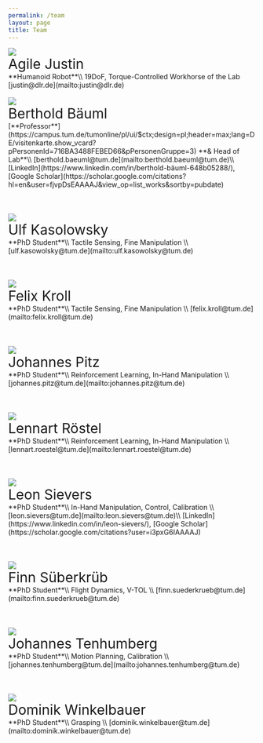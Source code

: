 ```yaml
---
permalink: /team
layout: page
title: Team
---
```



<div class="member" >
<img src="../assets/imgs/group/agile-justin.jpeg" class="group">
<div class="member-details" markdown="1">
<span style="font-size:2.0em;">Agile Justin</span> <br/>
**Humanoid Robot**\\
19DoF, Torque-Controlled Workhorse of the Lab <br/>
[justin@dlr.de](mailto:justin@dlr.de) <br/>
</div>
</div>
<br/>

<div class="member" >
<img src="../assets/imgs/group/baeuml-berthold.jpeg" class="group">
<div class="member-details" markdown="1">
<span style="font-size:2.0em;">Berthold Bäuml</span> <br/>
[**Professor**](https://campus.tum.de/tumonline/pl/ui/$ctx;design=pl;header=max;lang=DE/visitenkarte.show_vcard?pPersonenId=716BA3488FEBED66&pPersonenGruppe=3) **& Head of Lab**\\
[berthold.baeuml@tum.de](mailto:berthold.baeuml@tum.de)\\
[LinkedIn](https://www.linkedin.com/in/berthold-bäuml-648b05288/),  [Google Scholar](https://scholar.google.com/citations?hl=en&user=fjvpDsEAAAAJ&view_op=list_works&sortby=pubdate)
</div>
</div>
<br/><br/><br/>

<div class="member" >
<img src="../assets/imgs/group/kasolowsky-ulf.jpeg" class="group">
<div class="member-details" markdown="1">
<span style="font-size:2.0em;">Ulf Kasolowsky</span> <br/>
**PhD Student**\\
Tactile Sensing, Fine Manipulation \\
[ulf.kasowolsky@tum.de](mailto:ulf.kasowolsky@tum.de)
</div>
</div>
<br/><br/><br/>

<div class="member" >
<img src="../assets/imgs/group/kroll-felix.jpeg" class="group">
<div class="member-details" markdown="1">
<span style="font-size:2.0em;">Felix Kroll</span> <br/>
**PhD Student**\\
Tactile Sensing, Fine Manipulation \\
[felix.kroll@tum.de](mailto:felix.kroll@tum.de)
</div>
</div>
<br/><br/><br/>

<div class="member" >
<img src="../assets/imgs/group/pitz-johannes.jpeg" class="group">
<div class="member-details" markdown="1">
<span style="font-size:2.0em;">Johannes Pitz</span> <br/>
**PhD Student**\\
Reinforcement Learning, In-Hand Manipulation \\
[johannes.pitz@tum.de](mailto:johannes.pitz@tum.de)
</div>
</div>
<br/><br/><br/>

<div class="member" >
<img src="../assets/imgs/group/roestel-lennart.jpeg" class="group">
<div class="member-details" markdown="1">
<span style="font-size:2.0em;">Lennart Röstel </span> <br/>
**PhD Student**\\
Reinforcement Learning, In-Hand Manipulation \\
[lennart.roestel@tum.de](mailto:lennart.roestel@tum.de)
</div>
</div>
<br/><br/><br/>

<div class="member" >
<img src="../assets/imgs/group/sievers-leon.jpeg" class="group">
<div class="member-details" markdown="1">
<span style="font-size:2.0em;">Leon Sievers</span> <br/>
**PhD Student**\\
In-Hand Manipulation, Control, Calibration \\
[leon.sievers@tum.de](mailto:leon.sievers@tum.de)\\
[LinkedIn](https://www.linkedin.com/in/leon-sievers/),  [Google Scholar](https://scholar.google.com/citations?user=i3pxG6IAAAAJ)
</div>
</div>
<br/><br/><br/>

<div class="member" >
<img src="../assets/imgs/group/suederkrueb-finn.jpeg" class="group">
<div class="member-details" markdown="1">
<span style="font-size:2.0em;">Finn Süberkrüb</span> <br/>
**PhD Student**\\
Flight Dynamics, V-TOL \\
[finn.suederkrueb@tum.de](mailto:finn.suederkrueb@tum.de)
</div>
</div>
<br/><br/><br/>

<div class="member" >
<img src="../assets/imgs/group/tenhumberg-johannes.jpeg" class="group">
<div class="member-details" markdown="1">
<span style="font-size:2.0em;">Johannes Tenhumberg</span> <br/>
**PhD Student**\\
Motion Planning, Calibration \\
[johannes.tenhumberg@tum.de](mailto:johannes.tenhumberg@tum.de)
</div>
</div>
<br/><br/><br/>

<div class="member" >
<img src="../assets/imgs/group/winkelbauer-dominik.jpeg" class="group">
<div class="member-details" markdown="1">
<span style="font-size:2.0em;">Dominik Winkelbauer</span> <br/>
**PhD Student**\\
Grasping \\
[dominik.winkelbauer@tum.de](mailto:dominik.winkelbauer@tum.de)
</div>
</div>